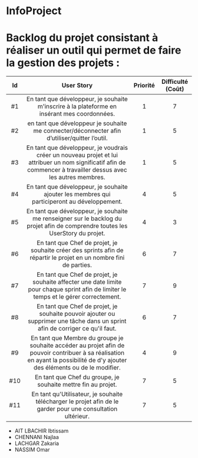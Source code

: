 # InfoProject

# Backlog du projet consistant à réaliser un outil qui permet de faire la gestion des projets : 

| Id |      User Story      |  Priorité |  Difficulté (Coût) |
|:--:|:----------------------------------------------------------------------------:|:-:|:-:|
| #1 | En tant que développeur, je souhaite m'inscrire à la plateforme en insérant mes coordonnées. | 1 | 7 |
| #2 | en tant que développeur je souhaite me connecter/déconnecter afin d’utiliser/quitter l’outil. | 1 | 5 |
| #3 | En tant que développeur, je voudrais créer un nouveau projet et lui attribuer un nom significatif afin de commencer à travailler dessus avec les autres membres. | 1 | 5 | 
| #4 | En tant que développeur, je souhaite ajouter les membres qui participeront au développement. | 4 | 5 | 
| #5 | En tant que développeur, je souhaite me renseigner sur le backlog du projet afin de comprendre toutes les UserStory du projet. | 4 | 3 | 
| #6 | En tant que Chef de projet, je souhaite créer des sprints afin de répartir le projet en un nombre fini de parties.| 6 | 7 | 
| #7 | En tant que Chef de projet, je souhaite affecter une date limite pour chaque sprint afin de limiter le temps et le gérer correctement.| 7 | 9 | 
| #8 |En tant que Chef de projet,  je souhaite pouvoir ajouter ou supprimer une tâche dans un sprint afin de corriger ce qu'il faut. | 6 | 7 | 
| #9 |En tant que Membre du groupe je souhaite accéder au projet afin de pouvoir contribuer à sa réalisation en ayant la possibilité de d'y ajouter des éléments ou de le modifier. | 4 | 9 | 
| #10 | En tant que Chef du groupe, je souhaite mettre fin au projet. | 7 | 5 | 
| #11| En tant qu'Utilisateur, je souhaite télécharger le projet afin de le garder pour une consultation ultérieur. | 7 | 5 |







* AIT LBACHIR Ibtissam
* CHENNANI Najlaa 
* LACHGAR Zakaria
* NASSIM Omar
